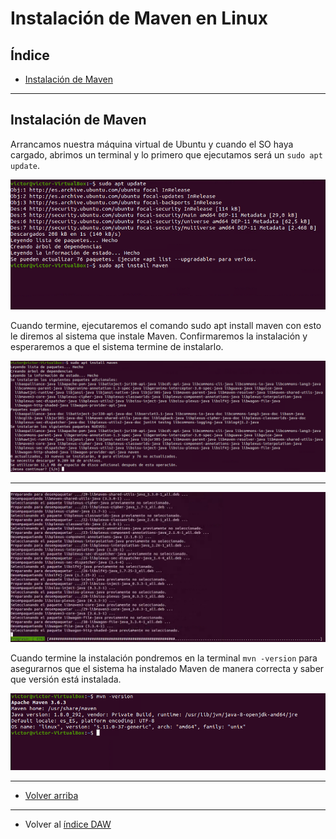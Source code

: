 # Instalación de Maven en Linux <a name="id4"></a>
## Índice
- [Instalación de Maven](#id1)

___
## Instalación de Maven <a name="id1"></a>
Arrancamos nuestra máquina virtual de Ubuntu y cuando el SO haya cargado, abrimos un terminal y lo primero que ejecutamos será un 
`sudo apt update`.

<img src="Imagenes Maven\Img1.png">

Cuando termine, ejecutaremos el comando sudo apt install maven con esto le diremos al sistema que instale Maven. Confirmaremos la instalación y esperaremos a que el sistema termine de instalarlo.

<img src="Imagenes Maven\Img2.png">

___

<img src="Imagenes Maven\Img3.png">

Cuando termine la instalación pondremos en la terminal `mvn -version` para asegurarnos que el sistema ha instalado Maven de manera correcta y saber que versión está instalada.

<img src="Imagenes Maven\Img5.png">

___
- [Volver arriba](#id4)
___
- Volver al [índice DAW](<https://github.com/vmcabreu/ETSDAW>)
